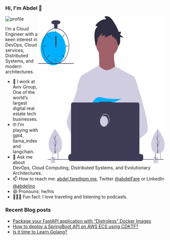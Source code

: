 ### Hi, I'm Abdel 👋

<img src="https://github-readme-stats.vercel.app/api?username=abdelino17&&show_icons=true&title_color=ffffff&icon_color=ffd974&text_color=ffffff&bg_color=091012" alt="profile">

<img align="right" src="https://github.com/abdelino17/abdelino17/blob/main/undraw_dev_productivity_umsq.svg" alt="Illustration of a productive dev" width=400px height=465px/>

I’m a Cloud Engineer with a keen interest in DevOps, Cloud services, Distributed Systems, and modern architectures.

- 📱    I work at Aviv Group, One of the world’s largest digital real estate tech businesses.
- 🤓    I'm playing with gpt4, llama_index and langchain.
- 💬    Ask me about DevOps, Cloud Computing, Distributed Systems, and Evolutionary Architectures.
- 📫    How to reach me: abdel.fare@pm.me, Twitter [@abdelFare](https://twitter.com/abdelFare) or LinkedIn [@abdelino](https://www.linkedin.com/in/abdelino)
- 😄    Pronouns: he/his
- 🚴🏽‍♀️    Fun fact: I love traveling and listening to podcasts.

### Recent Blog posts
- [Package your FastAPI application with “Distroless” Docker Images](https://blog.abdelfare.me/post/package-fastapi-with-distroless)
- [How to deploy a SpringBoot API on AWS ECS using CDKTF?](https://blog.abdelfare.me/post/deploy-springboot-on-aws-ecs-using-cdktf)
- [Is it time to Learn Golang?](https://blog.abdelfare.me/post/time-to-learn-golang)
